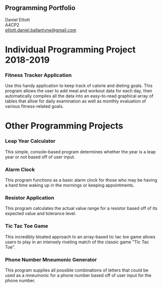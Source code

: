 ## Programming Portfolio

Daniel Elliott <br>
A4CP2 <br>
<a href="mailto:me@example.com">elliott.daniel.ballantyne@gmail.com</a>

# Individual Programming Project 2018-2019

### Fitness Tracker Application

Use this handy application to keep track of calorie and dieting goals.  This program allows the user to add meal and workout data for each day, then automatically compiles all the data into an easy-to-read graphical array of tables that allow for daily examination as well as monthly evaluation of various fitness-related goals.

# Other Programming Projects

### Leap Year Calculator

This simple, console-based program determines whether the year is a leap year or not based off of user input.

### Alarm Clock

This program functions as a basic alarm clock for those who may be having a hard time waking up in the mornings or keeping appointments.

### Resistor Application

This program calculates the actual value range for a resistor based off of its expected value and tolerance level.

### Tic Tac Toe Game

This incredibly bloated approach to an array-based tic tac toe game allows users to play in an intensely riveting match of the classic game "Tic Tac Toe".

### Phone Number Mneumonic Generator

This program supplies all possible combinations of letters that could be used as a mneumonic for a phone number based off of user input for the phone number.
